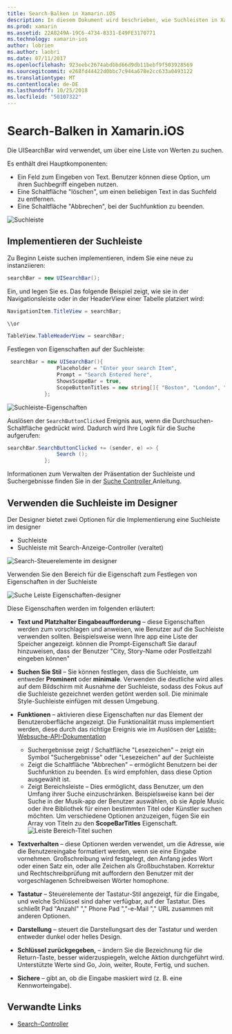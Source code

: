 ```yaml
---
title: Search-Balken in Xamarin.iOS
description: In diesem Dokument wird beschrieben, wie Suchleisten in Xamarin.iOS verwendet wird. Es wird erläutert, wie Suchleisten programmgesteuert und in einem Storyboard zu erstellen.
ms.prod: xamarin
ms.assetid: 22A8249A-19C6-4734-8331-E49FE3170771
ms.technology: xamarin-ios
author: lobrien
ms.author: laobri
ms.date: 07/11/2017
ms.openlocfilehash: 923eebc2674abdbbd66d9db11bebf9f503928569
ms.sourcegitcommit: e268fd44422d0bbc7c944a678e2cc633a0493122
ms.translationtype: MT
ms.contentlocale: de-DE
ms.lasthandoff: 10/25/2018
ms.locfileid: "50107322"
---
```

# <a name="search-bars-in-xamarinios"></a>Search-Balken in Xamarin.iOS

Die UISearchBar wird verwendet, um über eine Liste von Werten zu suchen. 

Es enthält drei Hauptkomponenten: 

- Ein Feld zum Eingeben von Text. Benutzer können diese Option, um ihren Suchbegriff eingeben nutzen.
- Eine Schaltfläche "löschen", um einen beliebigen Text in das Suchfeld zu entfernen.
- Eine Schaltfläche "Abbrechen", bei der Suchfunktion zu beenden.

![Suchleiste](searchbar-images/image1.png)

## <a name="implementing-the-search-bar"></a>Implementieren der Suchleiste

Zu Beginn Leiste suchen implementieren, indem Sie eine neue zu instanziieren:

```csharp
searchBar = new UISearchBar();
```

Ein, und legen Sie es. Das folgende Beispiel zeigt, wie sie in der Navigationsleiste oder in der HeaderView einer Tabelle platziert wird:

```csharp
NavigationItem.TitleView = searchBar;

\\or

TableView.TableHeaderView = searchBar;
```

Festlegen von Eigenschaften auf der Suchleiste:

```csharp
 searchBar = new UISearchBar(){
                Placeholder = "Enter your search Item",
                Prompt = "Search Entered here",
                ShowsScopeBar = true,
                ScopeButtonTitles = new string[]{ "Boston", "London", "SF" },
            };
```

![Suchleiste-Eigenschaften](searchbar-images/image6.png)

Auslösen der `SearchButtonClicked` Ereignis aus, wenn die Durchsuchen-Schaltfläche gedrückt wird. Dadurch wird Ihre Logik für die Suche aufgerufen:

```csharp
searchBar.SearchButtonClicked += (sender, e) => {
                Search ();
            };
```

Informationen zum Verwalten der Präsentation der Suchleiste und Suchergebnisse finden Sie in der [Suche Controller ](https://github.com/xamarin/recipes/tree/master/Recipes/ios/content_controls/search-controller) Anleitung.

## <a name="using-the-search-bar-in-the-designer"></a>Verwenden die Suchleiste im Designer

Der Designer bietet zwei Optionen für die Implementierung eine Suchleiste im designer

- Suchleiste
- Suchleiste mit Search-Anzeige-Controller (veraltet)

![Search-Steuerelemente im designer](searchbar-images/image2.png)

Verwenden Sie den Bereich für die Eigenschaft zum Festlegen von Eigenschaften in der Suchleiste

![Suche Leiste Eigenschaften-designer](searchbar-images/image3.png)

Diese Eigenschaften werden im folgenden erläutert:

- **Text und Platzhalter Eingabeaufforderung** – diese Eigenschaften werden zum vorschlagen und anweisen, wie Benutzer auf die Suchleiste verwenden sollten. Beispielsweise wenn Ihre app eine Liste der Speicher angezeigt. können die Prompt-Eigenschaft Sie darauf hinzuweisen, dass der Benutzer "City, Story-Name oder Postleitzahl eingeben können"
- **Suchen Sie Stil** – Sie können festlegen, dass die Suchleiste, um entweder **Prominent** oder **minimale**. Verwenden die deutliche wird alles auf dem Bildschirm mit Ausnahme der Suchleiste, sodass des Fokus auf die Suchleiste gezeichnet werden getönt werden soll. Die minimale Style-Suchleiste einfügen mit dessen Umgebung.
- **Funktionen** – aktivieren diese Eigenschaften nur das Element der Benutzeroberfläche angezeigt. Die Funktionalität muss implementiert werden, diese durch das richtige Ereignis wie im Auslösen der [Leiste-Websuche-API-Dokumentation](https://developer.xamarin.com/api/type/UIKit.UISearchBar/)
    - Suchergebnisse zeigt / Schaltfläche "Lesezeichen" – zeigt ein Symbol "Suchergebnisse" oder "Lesezeichen" auf der Suchleiste
    - Zeigt die Schaltfläche "Abbrechen" – ermöglicht Benutzern bei der Suchfunktion zu beenden. Es wird empfohlen, dass diese Option ausgewählt ist.
    - Zeigt Bereichsleiste – Dies ermöglicht, dass Benutzer, um den Umfang ihrer Suche einzuschränken. Beispielsweise kann bei der Suche in der Musik-app der Benutzer auswählen, ob sie Apple Music oder ihre Bibliothek für einen bestimmten Titel oder Künstler suchen möchten. Um verschiedene Optionen anzuzeigen, fügen Sie ein Array von Titeln zu den **ScopeBarTitles** Eigenschaft.
    ![Leiste Bereich-Titel suchen](searchbar-images/image4.png)

- **Textverhalten** – diese Optionen werden verwendet, um die Adresse, wie die Benutzereingabe formatiert werden, wenn sie eine Eingabe vornehmen. Großschreibung wird festgelegt, den Anfang jedes Wort oder einen Satz ein, oder alle Zeichen als Großbuchstaben. Korrektur und Rechtschreibprüfung mit auffordern den Benutzer mit der vorgeschlagenen Schreibweisen Wörter homophone.
- **Tastatur** – Steuerelemente der Tastatur-Stil angezeigt, für die Eingabe, und welche Schlüssel sind daher verfügbar, auf der Tastatur. Dies schließt Pad "Anzahl" "," Phone Pad ","-e-Mail "," URL zusammen mit anderen Optionen.
- **Darstellung** – steuert die Darstellungsart des der Tastatur und werden entweder dunkel oder helles Design.
- **Schlüssel zurückgegeben,** – ändern Sie die Bezeichnung für die Return-Taste, besser widerzuspiegeln, welche Aktion durchgeführt wird. Unterstützte Werte sind Go, Join, weiter, Route, Fertig, und suchen.
- **Sichere** – gibt an, ob die Eingabe maskiert wird (z. B. eine Kennworteingabe).

## <a name="related-links"></a>Verwandte Links

- [Search-Controller](https://github.com/xamarin/recipes/tree/master/Recipes/ios/content_controls/search-controller)

